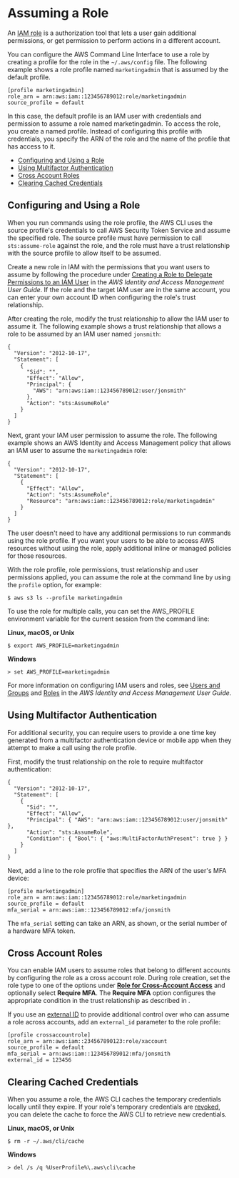 # Assuming a Role<a name="cli-roles"></a>

An [IAM role](http://docs.aws.amazon.com/IAM/latest/UserGuide/id_roles.html) is a authorization tool that lets a user gain additional permissions, or get permission to perform actions in a different account\.

You can configure the AWS Command Line Interface to use a role by creating a profile for the role in the `~/.aws/config` file\. The following example shows a role profile named `marketingadmin` that is assumed by the default profile\.

```
[profile marketingadmin]
role_arn = arn:aws:iam::123456789012:role/marketingadmin
source_profile = default
```

In this case, the default profile is an IAM user with credentials and permission to assume a role named marketingadmin\. To access the role, you create a named profile\. Instead of configuring this profile with credentials, you specify the ARN of the role and the name of the profile that has access to it\.


+ [Configuring and Using a Role](#cli-role-prepare)
+ [Using Multifactor Authentication](#cli-roles-mfa)
+ [Cross Account Roles](#cli-roles-xaccount)
+ [Clearing Cached Credentials](#cli-roles-cache)

## Configuring and Using a Role<a name="cli-role-prepare"></a>

When you run commands using the role profile, the AWS CLI uses the source profile's credentials to call AWS Security Token Service and assume the specified role\. The source profile must have permission to call `sts:assume-role` against the role, and the role must have a trust relationship with the source profile to allow itself to be assumed\.

Create a new role in IAM with the permissions that you want users to assume by following the procedure under [ Creating a Role to Delegate Permissions to an IAM User](http://docs.aws.amazon.com/IAM/latest/UserGuide/roles-creatingrole-user.html) in the *AWS Identity and Access Management User Guide*\. If the role and the target IAM user are in the same account, you can enter your own account ID when configuring the role's trust relationship\.

After creating the role, modify the trust relationship to allow the IAM user to assume it\. The following example shows a trust relationship that allows a role to be assumed by an IAM user named `jonsmith`:

```
{
  "Version": "2012-10-17",
  "Statement": [
    {
      "Sid": "",
      "Effect": "Allow",
      "Principal": {
        "AWS": "arn:aws:iam::123456789012:user/jonsmith"
      },
      "Action": "sts:AssumeRole"
    }
  ]
}
```

Next, grant your IAM user permission to assume the role\. The following example shows an AWS Identity and Access Management policy that allows an IAM user to assume the `marketingadmin` role:

```
{
  "Version": "2012-10-17",
  "Statement": [
    {
      "Effect": "Allow",
      "Action": "sts:AssumeRole",
      "Resource": "arn:aws:iam::123456789012:role/marketingadmin"
    }
  ]
}
```

The user doesn't need to have any additional permissions to run commands using the role profile\. If you want your users to be able to access AWS resources without using the role, apply additional inline or managed policies for those resources\.

 With the role profile, role permissions, trust relationship and user permissions applied, you can assume the role at the command line by using the `profile` option, for example:

```
$ aws s3 ls --profile marketingadmin
```

To use the role for multiple calls, you can set the AWS\_PROFILE environment variable for the current session from the command line:

**Linux, macOS, or Unix**

```
$ export AWS_PROFILE=marketingadmin
```

**Windows**

```
> set AWS_PROFILE=marketingadmin
```

For more information on configuring IAM users and roles, see [ Users and Groups](http://docs.aws.amazon.com/IAM/latest/UserGuide/Using_WorkingWithGroupsAndUsers.html) and [ Roles](http://docs.aws.amazon.com/IAM/latest/UserGuide/roles-toplevel.html) in the *AWS Identity and Access Management User Guide*\.

## Using Multifactor Authentication<a name="cli-roles-mfa"></a>

For additional security, you can require users to provide a one time key generated from a multifactor authentication device or mobile app when they attempt to make a call using the role profile\.

First, modify the trust relationship on the role to require multifactor authentication:

```
{
  "Version": "2012-10-17",
  "Statement": [
    {
      "Sid": "",
      "Effect": "Allow",
      "Principal": { "AWS": "arn:aws:iam::123456789012:user/jonsmith" },
      "Action": "sts:AssumeRole",
      "Condition": { "Bool": { "aws:MultiFactorAuthPresent": true } }
    }
  ]
}
```

Next, add a line to the role profile that specifies the ARN of the user's MFA device:

```
[profile marketingadmin]
role_arn = arn:aws:iam::123456789012:role/marketingadmin
source_profile = default
mfa_serial = arn:aws:iam::123456789012:mfa/jonsmith
```

The `mfa_serial` setting can take an ARN, as shown, or the serial number of a hardware MFA token\.

## Cross Account Roles<a name="cli-roles-xaccount"></a>

You can enable IAM users to assume roles that belong to different accounts by configuring the role as a cross account role\. During role creation, set the role type to one of the options under **[Role for Cross\-Account Access](http://docs.aws.amazon.com/IAM/latest/UserGuide/id_roles_terms-and-concepts.html)** and optionally select **Require MFA**\. The **Require MFA** option configures the appropriate condition in the trust relationship as described in \.

If you use an [external ID](http://docs.aws.amazon.com/STS/latest/UsingSTS/sts-delegating-externalid.html) to provide additional control over who can assume a role across accounts, add an `external_id` parameter to the role profile: 

```
[profile crossaccountrole]
role_arn = arn:aws:iam::234567890123:role/xaccount
source_profile = default
mfa_serial = arn:aws:iam::123456789012:mfa/jonsmith
external_id = 123456
```

## Clearing Cached Credentials<a name="cli-roles-cache"></a>

When you assume a role, the AWS CLI caches the temporary credentials locally until they expire\. If your role's temporary credentials are [revoked](http://docs.aws.amazon.com/IAM/latest/UserGuide/id_roles_use_revoke-sessions.html), you can delete the cache to force the AWS CLI to retrieve new credentials\.

**Linux, macOS, or Unix**

```
$ rm -r ~/.aws/cli/cache
```

**Windows**

```
> del /s /q %UserProfile%\.aws\cli\cache
```